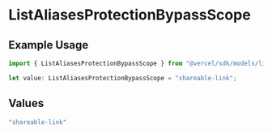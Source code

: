 # ListAliasesProtectionBypassScope

## Example Usage

```typescript
import { ListAliasesProtectionBypassScope } from "@vercel/sdk/models/listaliasesop.js";

let value: ListAliasesProtectionBypassScope = "shareable-link";
```

## Values

```typescript
"shareable-link"
```